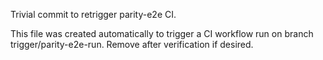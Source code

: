 Trivial commit to retrigger parity-e2e CI.

This file was created automatically to trigger a CI workflow run on branch trigger/parity-e2e-run. Remove after verification if desired.
